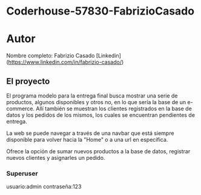 # Coderhouse-57830-FabrizioCasado

# Autor

Nombre completo: Fabrizio Casado
[Linkedin] (https://www.linkedin.com/in/fabrizio-casado/)

## El proyecto

El programa modelo para la entrega final busca mostrar una serie de productos, algunos disponibles y otros no, en lo que sería la base de un e-commerce. Allí también se muestran los clientes registrados en la base de datos y los pedidos de los mismos, los cuales se encuentran pendientes de entrega.

La web se puede navegar a través de una navbar que está siempre disponible para volver hacia la "Home" o a una url en específica.

Ofrece la opción de sumar nuevos productos a la base de datos, registrar nuevos clientes y asignarles un pedido.

### Superuser

usuario:admin
contraseña:123